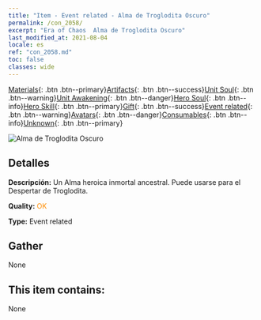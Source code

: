 ```yaml
---
title: "Item - Event related - Alma de Troglodita Oscuro"
permalink: /con_2058/
excerpt: "Era of Chaos  Alma de Troglodita Oscuro"
last_modified_at: 2021-08-04
locale: es
ref: "con_2058.md"
toc: false
classes: wide
---
```

 [Materials](/ItemsES/){: .btn .btn--primary}[Artifacts](/ItemsES/Artifacts/){: .btn .btn--success}[Unit Soul](/ItemsES/UnitSoul/){: .btn .btn--warning}[Unit Awakening](/ItemsES/UnitAwakening/){: .btn .btn--danger}[Hero Soul](/ItemsES/HeroSoul/){: .btn .btn--info}[Hero Skill](/ItemsES/HeroSkill/){: .btn .btn--primary}[Gift](/ItemsES/Gift/){: .btn .btn--success}[Event related](/ItemsES/Events/){: .btn .btn--warning}[Avatars](/ItemsES/Avatars/){: .btn .btn--danger}[Consumables](/ItemsES/Consumables/){: .btn .btn--info}[Unknown](/ItemsES/Unknown/){: .btn .btn--primary}

 ![Alma de Troglodita Oscuro](/images/t/juexing_701.jpg)

## Detalles
 **Descripción:** Un Alma heroica inmortal ancestral. Puede usarse para el Despertar de Troglodita.

 **Quality:** <span style="color: #FF8C00">OK</span>

 **Type:** Event related

## Gather

  None

## This item contains:

  None

